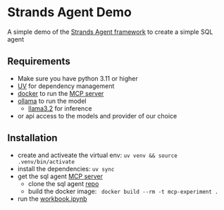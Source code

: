 # Strands Agent Demo
A simple demo of the [Strands Agent framework](https://aws.amazon.com/blogs/opensource/introducing-strands-agents-an-open-source-ai-agents-sdk/) to create a simple SQL agent

## Requirements
- Make sure you have python 3.11 or higher
- [UV](https://docs.astral.sh/uv/) for dependency management
- [docker](https://www.docker.com/) to run the [MCP server](https://github.com/lewiesnyder/mcp-experiment)
- [ollama](https://ollama.com/) to run the model
    - [llama3.2](https://ollama.com/library/llama3.2) for inference
- or api access to the models and provider of our choice

## Installation
- create and activeate the virtual env: `uv venv && source .venv/bin/activate`
- install the dependencies: `uv sync`
- get the sql agent [MCP server](https://github.com/lewiesnyder/mcp-experiment)
    - clone the sql agent [repo](https://github.com/lewiesnyder/mcp-experiment) 
    - build the docker image: ` docker build --rm -t mcp-experiment .`
- run the [workbook.ipynb](workbook.ipynb)
